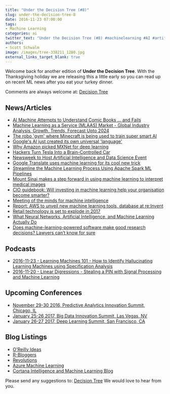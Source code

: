```yaml
---
title: "Under the Decision Tree (#8)"
slug: under-the-decision-tree-8
date: 2016-11-23 07:00:00
tags: 
- Machine Learning
categories: ai
twitter_text: "Under the Decision Tree (#8) #machinelearning #AI #artificialintelligence #software #bigdata #science"
authors: 
- Scott Schwalm
image: /images/tree-338211_1280.jpg
external_links_target_blank: true
---
```


Welcome back for another edition of **Under the Decision Tree**.  With the Thanksgiving holiday we are releasing this a little early so you can read up on recent ML news after you eat your turkey dinner.

Comments are always welcome at: [Decision Tree](mailto:decisiontree@ritterim.com)

## News/Articles

- [AI Machine Attempts to Understand Comic Books ... and Fails](https://www.technologyreview.com/s/602973/ai-machine-attempts-to-understand-comic-books-and-fails/)
- [Machine Learning as a Service (MLAAS) Market - Global Industry Analysis, Growth, Trends, Forecast Upto 2024](http://www.openpr.com/news/386384/Machine-Learning-as-a-Service-MLAAS-Market-Global-Industry-Analysis-Growth-Trends-Forecast-Upto-2024.html)
- [The robo 'gym' where Minecraft is being used to train super smart AI](http://www.wired.co.uk/article/minecraft-ai-interactive-learning)
- [Google's AI just created its own universal 'language'](http://www.wired.co.uk/article/google-ai-language-create)
- [Why Amazon picked MXNet for deep learning](http://www.infoworld.com/article/3144025/cloud-computing/why-amazon-picked-mxnet-for-deep-learning.html)
- [Hackers Turn Tesla Into a Brain-Controlled Car](http://www.seeker.com/hackers-turn-tesla-into-a-brain-controlled-car-2105181698.html)
- [Newsweek to Host Artificial Intelligence and Data Science Event](http://www.newsweek.com/newsweek-host-artificial-intelligence-and-data-science-event-capital-markets-524060)
- [Google Translate uses machine learning for its cool new trick](https://www.cnet.com/au/news/google-translate-uses-machine-learning-for-its-cool-new-trick/)
- [Streamline the Machine Learning Process Using Apache Spark ML Pipelines](https://dzone.com/articles/streamline-the-machine-learning-process-using-apac)
- [Mount Sinai makes a step forward in using machine learning to interpret medical images](https://news.fastcompany.com/mount-sinai-makes-a-step-forward-in-using-machine-learning-to-interpret-medical-images-4025725)
- [CIO guidebook: Will investing in machine learning help your organisation become smarter?](http://www.cio.co.nz/article/610475/cio-guidebook-will-investing-machine-learning-help-your-organisation-become-smarter/?fp=4&fpid=2117013094)
- [Meeting of the minds for machine intelligence](http://news.mit.edu/2016/meeting-of-the-minds-for-machine-intelligence-1122)
- [Report: AWS to unveil new machine learning tools, database at re:Invent](http://www.ciodive.com/news/report-aws-to-unveil-new-machine-learning-tools-database-at-reinvent/431030/)
- [Retail technology is set to explode in 2017](http://www.itproportal.com/features/retail-technology-is-set-to-explode-in-2017/)
- [What Neural Networks, Artificial Intelligence, and Machine Learning Actually Do](http://lifehacker.com/what-neural-networks-artificial-intelligence-and-mach-1789259060)
- [Does machine-learning-powered software make good research decisions? Lawyers can’t know for sure](http://www.abajournal.com/legalrebels/article/does_machine-learning-powered_software_make_good_research_decisions_lawyers?utm_source=feedburner&utm_medium=feed&utm_campaign=ABA+Journal+Top+Stories)

## Podcasts

- [2016-11-23 - Learning Machines 101 - How to Identify Hallucinating Learning Machines using Specification Analysis](http://www.learningmachines101.com/lm101-058-identify-hallucinating-learning-machines-using-specification-analysis/)
- [2016-11-20 - Linear Digressions - Stealing a PIN with Signal Processing and Machine Learning](http://lineardigressions.com/episodes/2016/11/20/stealing-a-pin-with-signal-processing-and-machine-learning)

## Upcoming Conferences

- [November 29-30 2016, Predictive Analytics Innovation Summit, Chicago, IL](https://theinnovationenterprise.com/summits/predictive-analytics-innovation-chicago-2016)
- [January 25-26 2017, Big Data Innovation Summit, Las Vegas, NV](https://theinnovationenterprise.com/summits/big-data-innovation-summit-las-vegas-2017)
- [January 26-27 2017, Deep Learning Summit, San Francisco, CA](https://www.re-work.co/events/deep-learning-summit-san-francisco-2017)

## Blog Listings

- [O'Reilly Ideas](https://www.oreilly.com/ideas/)
- [R-Bloggers](https://www.r-bloggers.com)
- [Revolutions](http://blog.revolutionanalytics.com/)
- [Azure Machine Learning](https://azure.microsoft.com/en-us/blog/tag/azure-machine-learning/)
- [Cortana Intelligence and Machine Learning Blog](https://blogs.technet.microsoft.com/machinelearning/)

Please send any suggestions to: [Decision Tree](mailto:decisiontree@ritterim.com)  We would love to hear from you.
